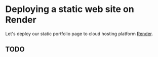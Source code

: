 # Deploying a static web site on Render

Let's deploy our static portfolio page to cloud hosting platform [Render](https://render.com).

## TODO
